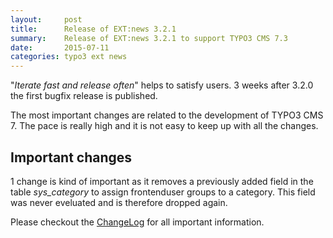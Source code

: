 ```yaml
---
layout:     post
title:      Release of EXT:news 3.2.1
summary:    Release of EXT:news 3.2.1 to support TYPO3 CMS 7.3
date:       2015-07-11
categories: typo3 ext news
---
```

"*Iterate fast and release often*" helps to satisfy users. 3 weeks after 3.2.0 the first bugfix release is published.
<!--more-->

The most important changes are related to the development of TYPO3 CMS 7. The pace is really high and it is not easy to keep up with all the changes.
 
## Important changes

1 change is kind of important as it removes a previously added field in the table *sys_category* to assign frontenduser groups to a category. This field was never eveluated and is therefore dropped again.

Please checkout the [ChangeLog](http://docs.typo3.org/typo3cms/extensions/news/latest/Misc/Changelog/3-2-1.html) for all important information.